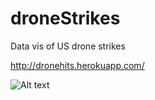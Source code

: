 # droneStrikes
Data vis of US drone strikes

http://dronehits.herokuapp.com/

![Alt text](https://github.com/RandomFractals/droneStrikes/blob/master/screens/DoneStrikesFinalMapView.png?raw=true 
 "Drone Strikes Map Veiw Screenshot")